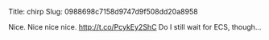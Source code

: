 Title: chirp
Slug: 0988698c7158d9747d9f508dd20a8958

Nice. Nice nice nice. <a href="http://t.co/PcykEy2ShC">http://t.co/PcykEy2ShC</a> Do I still wait for ECS, though...
